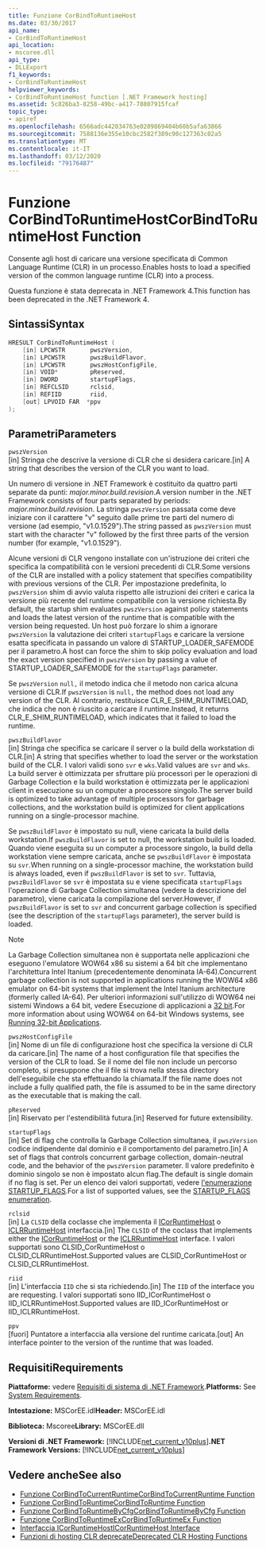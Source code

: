 ```yaml
---
title: Funzione CorBindToRuntimeHost
ms.date: 03/30/2017
api_name:
- CorBindToRuntimeHost
api_location:
- mscoree.dll
api_type:
- DLLExport
f1_keywords:
- CorBindToRuntimeHost
helpviewer_keywords:
- CorBindToRuntimeHost function [.NET Framework hosting]
ms.assetid: 5c826ba3-8258-49bc-a417-78807915fcaf
topic_type:
- apiref
ms.openlocfilehash: 6566adc442034763e0209869404b60b5afa63866
ms.sourcegitcommit: 7588136e355e10cbc2582f389c90c127363c02a5
ms.translationtype: MT
ms.contentlocale: it-IT
ms.lasthandoff: 03/12/2020
ms.locfileid: "79176487"
---
```

# <a name="corbindtoruntimehost-function"></a><span data-ttu-id="0e602-102">Funzione CorBindToRuntimeHost</span><span class="sxs-lookup"><span data-stu-id="0e602-102">CorBindToRuntimeHost Function</span></span>
<span data-ttu-id="0e602-103">Consente agli host di caricare una versione specificata di Common Language Runtime (CLR) in un processo.</span><span class="sxs-lookup"><span data-stu-id="0e602-103">Enables hosts to load a specified version of the common language runtime (CLR) into a process.</span></span>  
  
 <span data-ttu-id="0e602-104">Questa funzione è stata deprecata in .NET Framework 4.</span><span class="sxs-lookup"><span data-stu-id="0e602-104">This function has been deprecated in the .NET Framework 4.</span></span>  
  
## <a name="syntax"></a><span data-ttu-id="0e602-105">Sintassi</span><span class="sxs-lookup"><span data-stu-id="0e602-105">Syntax</span></span>  
  
```cpp  
HRESULT CorBindToRuntimeHost (  
    [in] LPCWSTR       pwszVersion,
    [in] LPCWSTR       pwszBuildFlavor,
    [in] LPCWSTR       pwszHostConfigFile,
    [in] VOID*         pReserved,
    [in] DWORD         startupFlags,
    [in] REFCLSID      rclsid,
    [in] REFIID        riid,
    [out] LPVOID FAR  *ppv  
);  
```  
  
## <a name="parameters"></a><span data-ttu-id="0e602-106">Parametri</span><span class="sxs-lookup"><span data-stu-id="0e602-106">Parameters</span></span>  
 `pwszVersion`  
 <span data-ttu-id="0e602-107">[in] Stringa che descrive la versione di CLR che si desidera caricare.</span><span class="sxs-lookup"><span data-stu-id="0e602-107">[in] A string that describes the version of the CLR you want to load.</span></span>  
  
 <span data-ttu-id="0e602-108">Un numero di versione in .NET Framework è costituito da quattro parti separate da punti: *major.minor.build.revision*.</span><span class="sxs-lookup"><span data-stu-id="0e602-108">A version number in the .NET Framework consists of four parts separated by periods: *major.minor.build.revision*.</span></span> <span data-ttu-id="0e602-109">La stringa `pwszVersion` passata come deve iniziare con il carattere "v" seguito dalle prime tre parti del numero di versione (ad esempio, "v1.0.1529").</span><span class="sxs-lookup"><span data-stu-id="0e602-109">The string passed as `pwszVersion` must start with the character "v" followed by the first three parts of the version number (for example, "v1.0.1529").</span></span>  
  
 <span data-ttu-id="0e602-110">Alcune versioni di CLR vengono installate con un'istruzione dei criteri che specifica la compatibilità con le versioni precedenti di CLR.</span><span class="sxs-lookup"><span data-stu-id="0e602-110">Some versions of the CLR are installed with a policy statement that specifies compatibility with previous versions of the CLR.</span></span> <span data-ttu-id="0e602-111">Per impostazione predefinita, lo `pwszVersion` shim di avvio valuta rispetto alle istruzioni dei criteri e carica la versione più recente del runtime compatibile con la versione richiesta.</span><span class="sxs-lookup"><span data-stu-id="0e602-111">By default, the startup shim evaluates `pwszVersion` against policy statements and loads the latest version of the runtime that is compatible with the version being requested.</span></span> <span data-ttu-id="0e602-112">Un host può forzare lo shim a ignorare `pwszVersion` la valutazione dei criteri `startupFlags` e caricare la versione esatta specificata in passando un valore di STARTUP_LOADER_SAFEMODE per il parametro.</span><span class="sxs-lookup"><span data-stu-id="0e602-112">A host can force the shim to skip policy evaluation and load the exact version specified in `pwszVersion` by passing a value of STARTUP_LOADER_SAFEMODE for the `startupFlags` parameter.</span></span>  
  
 <span data-ttu-id="0e602-113">Se `pwszVersion` `null,` il metodo indica che il metodo non carica alcuna versione di CLR.</span><span class="sxs-lookup"><span data-stu-id="0e602-113">If `pwszVersion` is `null,` the method does not load any version of the CLR.</span></span> <span data-ttu-id="0e602-114">Al contrario, restituisce CLR_E_SHIM_RUNTIMELOAD, che indica che non è riuscito a caricare il runtime.</span><span class="sxs-lookup"><span data-stu-id="0e602-114">Instead, it returns CLR_E_SHIM_RUNTIMELOAD, which indicates that it failed to load the runtime.</span></span>  
  
 `pwszBuildFlavor`  
 <span data-ttu-id="0e602-115">[in] Stringa che specifica se caricare il server o la build della workstation di CLR.</span><span class="sxs-lookup"><span data-stu-id="0e602-115">[in] A string that specifies whether to load the server or the workstation build of the CLR.</span></span> <span data-ttu-id="0e602-116">I valori validi sono `svr` e `wks`.</span><span class="sxs-lookup"><span data-stu-id="0e602-116">Valid values are `svr` and `wks`.</span></span> <span data-ttu-id="0e602-117">La build server è ottimizzata per sfruttare più processori per le operazioni di Garbage Collection e la build workstation è ottimizzata per le applicazioni client in esecuzione su un computer a processore singolo.</span><span class="sxs-lookup"><span data-stu-id="0e602-117">The server build is optimized to take advantage of multiple processors for garbage collections, and the workstation build is optimized for client applications running on a single-processor machine.</span></span>  
  
 <span data-ttu-id="0e602-118">Se `pwszBuildFlavor` è impostato su null, viene caricata la build della workstation.</span><span class="sxs-lookup"><span data-stu-id="0e602-118">If `pwszBuildFlavor` is set to null, the workstation build is loaded.</span></span> <span data-ttu-id="0e602-119">Quando viene eseguita su un computer a processore singolo, la build della workstation viene sempre caricata, anche se `pwszBuildFlavor` è impostata su `svr`.</span><span class="sxs-lookup"><span data-stu-id="0e602-119">When running on a single-processor machine, the workstation build is always loaded, even if `pwszBuildFlavor` is set to `svr`.</span></span> <span data-ttu-id="0e602-120">Tuttavia, `pwszBuildFlavor` se `svr` è impostata su e viene specificata `startupFlags` l'operazione di Garbage Collection simultanea (vedere la descrizione del parametro), viene caricata la compilazione del server.</span><span class="sxs-lookup"><span data-stu-id="0e602-120">However, if `pwszBuildFlavor` is set to `svr` and concurrent garbage collection is specified (see the description of the `startupFlags` parameter), the server build is loaded.</span></span>  
  
> [!NOTE]
> <span data-ttu-id="0e602-121">La Garbage Collection simultanea non è supportata nelle applicazioni che eseguono l'emulatore WOW64 x86 su sistemi a 64 bit che implementano l'architettura Intel Itanium (precedentemente denominata IA-64).</span><span class="sxs-lookup"><span data-stu-id="0e602-121">Concurrent garbage collection is not supported in applications running the WOW64 x86 emulator on 64-bit systems that implement the Intel Itanium architecture (formerly called IA-64).</span></span> <span data-ttu-id="0e602-122">Per ulteriori informazioni sull'utilizzo di WOW64 nei sistemi Windows a 64 bit, vedere Esecuzione di applicazioni a [32 bit](/windows/desktop/WinProg64/running-32-bit-applications).</span><span class="sxs-lookup"><span data-stu-id="0e602-122">For more information about using WOW64 on 64-bit Windows systems, see [Running 32-bit Applications](/windows/desktop/WinProg64/running-32-bit-applications).</span></span>  
  
 `pwszHostConfigFile`  
 <span data-ttu-id="0e602-123">[in] Nome di un file di configurazione host che specifica la versione di CLR da caricare.</span><span class="sxs-lookup"><span data-stu-id="0e602-123">[in] The name of a host configuration file that specifies the version of the CLR to load.</span></span> <span data-ttu-id="0e602-124">Se il nome del file non include un percorso completo, si presuppone che il file si trova nella stessa directory dell'eseguibile che sta effettuando la chiamata.</span><span class="sxs-lookup"><span data-stu-id="0e602-124">If the file name does not include a fully qualified path, the file is assumed to be in the same directory as the executable that is making the call.</span></span>  
  
 `pReserved`  
 <span data-ttu-id="0e602-125">[in] Riservato per l'estendibilità futura.</span><span class="sxs-lookup"><span data-stu-id="0e602-125">[in] Reserved for future extensibility.</span></span>  
  
 `startupFlags`  
 <span data-ttu-id="0e602-126">[in] Set di flag che controlla la Garbage Collection simultanea, il `pwszVersion` codice indipendente dal dominio e il comportamento del parametro.</span><span class="sxs-lookup"><span data-stu-id="0e602-126">[in] A set of flags that controls concurrent garbage collection, domain-neutral code, and the behavior of the `pwszVersion` parameter.</span></span> <span data-ttu-id="0e602-127">Il valore predefinito è dominio singolo se non è impostato alcun flag.</span><span class="sxs-lookup"><span data-stu-id="0e602-127">The default is single domain if no flag is set.</span></span> <span data-ttu-id="0e602-128">Per un elenco dei valori supportati, vedere [l'enumerazione STARTUP_FLAGS](../../../../docs/framework/unmanaged-api/hosting/startup-flags-enumeration.md).</span><span class="sxs-lookup"><span data-stu-id="0e602-128">For a list of supported values, see the [STARTUP_FLAGS enumeration](../../../../docs/framework/unmanaged-api/hosting/startup-flags-enumeration.md).</span></span>  
  
 `rclsid`  
 <span data-ttu-id="0e602-129">[in] La `CLSID` della coclasse che implementa il [ICorRuntimeHost](../../../../docs/framework/unmanaged-api/hosting/icorruntimehost-interface.md) o [ICLRRuntimeHost](../../../../docs/framework/unmanaged-api/hosting/iclrruntimehost-interface.md) interfaccia.</span><span class="sxs-lookup"><span data-stu-id="0e602-129">[in] The `CLSID` of the coclass that implements either the [ICorRuntimeHost](../../../../docs/framework/unmanaged-api/hosting/icorruntimehost-interface.md) or the [ICLRRuntimeHost](../../../../docs/framework/unmanaged-api/hosting/iclrruntimehost-interface.md) interface.</span></span> <span data-ttu-id="0e602-130">I valori supportati sono CLSID_CorRuntimeHost o CLSID_CLRRuntimeHost.</span><span class="sxs-lookup"><span data-stu-id="0e602-130">Supported values are CLSID_CorRuntimeHost or CLSID_CLRRuntimeHost.</span></span>  
  
 `riid`  
 <span data-ttu-id="0e602-131">[in] L'interfaccia `IID` che si sta richiedendo.</span><span class="sxs-lookup"><span data-stu-id="0e602-131">[in] The `IID` of the interface you are requesting.</span></span> <span data-ttu-id="0e602-132">I valori supportati sono IID_ICorRuntimeHost o IID_ICLRRuntimeHost.</span><span class="sxs-lookup"><span data-stu-id="0e602-132">Supported values are IID_ICorRuntimeHost or IID_ICLRRuntimeHost.</span></span>  
  
 `ppv`  
 <span data-ttu-id="0e602-133">[fuori] Puntatore a interfaccia alla versione del runtime caricata.</span><span class="sxs-lookup"><span data-stu-id="0e602-133">[out] An interface pointer to the version of the runtime that was loaded.</span></span>  
  
## <a name="requirements"></a><span data-ttu-id="0e602-134">Requisiti</span><span class="sxs-lookup"><span data-stu-id="0e602-134">Requirements</span></span>  
 <span data-ttu-id="0e602-135">**Piattaforme:** vedere [Requisiti di sistema di .NET Framework](../../../../docs/framework/get-started/system-requirements.md).</span><span class="sxs-lookup"><span data-stu-id="0e602-135">**Platforms:** See [System Requirements](../../../../docs/framework/get-started/system-requirements.md).</span></span>  
  
 <span data-ttu-id="0e602-136">**Intestazione:** MSCorEE.idl</span><span class="sxs-lookup"><span data-stu-id="0e602-136">**Header:** MSCorEE.idl</span></span>  
  
 <span data-ttu-id="0e602-137">**Biblioteca:** Mscoree</span><span class="sxs-lookup"><span data-stu-id="0e602-137">**Library:** MSCorEE.dll</span></span>  
  
 <span data-ttu-id="0e602-138">**Versioni di .NET Framework:** [!INCLUDE[net_current_v10plus](../../../../includes/net-current-v10plus-md.md)]</span><span class="sxs-lookup"><span data-stu-id="0e602-138">**.NET Framework Versions:** [!INCLUDE[net_current_v10plus](../../../../includes/net-current-v10plus-md.md)]</span></span>  
  
## <a name="see-also"></a><span data-ttu-id="0e602-139">Vedere anche</span><span class="sxs-lookup"><span data-stu-id="0e602-139">See also</span></span>

- [<span data-ttu-id="0e602-140">Funzione CorBindToCurrentRuntime</span><span class="sxs-lookup"><span data-stu-id="0e602-140">CorBindToCurrentRuntime Function</span></span>](../../../../docs/framework/unmanaged-api/hosting/corbindtocurrentruntime-function.md)
- [<span data-ttu-id="0e602-141">Funzione CorBindToRuntime</span><span class="sxs-lookup"><span data-stu-id="0e602-141">CorBindToRuntime Function</span></span>](../../../../docs/framework/unmanaged-api/hosting/corbindtoruntime-function.md)
- [<span data-ttu-id="0e602-142">Funzione CorBindToRuntimeByCfg</span><span class="sxs-lookup"><span data-stu-id="0e602-142">CorBindToRuntimeByCfg Function</span></span>](../../../../docs/framework/unmanaged-api/hosting/corbindtoruntimebycfg-function.md)
- [<span data-ttu-id="0e602-143">Funzione CorBindToRuntimeEx</span><span class="sxs-lookup"><span data-stu-id="0e602-143">CorBindToRuntimeEx Function</span></span>](../../../../docs/framework/unmanaged-api/hosting/corbindtoruntimeex-function.md)
- [<span data-ttu-id="0e602-144">Interfaccia ICorRuntimeHost</span><span class="sxs-lookup"><span data-stu-id="0e602-144">ICorRuntimeHost Interface</span></span>](../../../../docs/framework/unmanaged-api/hosting/icorruntimehost-interface.md)
- [<span data-ttu-id="0e602-145">Funzioni di hosting CLR deprecate</span><span class="sxs-lookup"><span data-stu-id="0e602-145">Deprecated CLR Hosting Functions</span></span>](../../../../docs/framework/unmanaged-api/hosting/deprecated-clr-hosting-functions.md)
